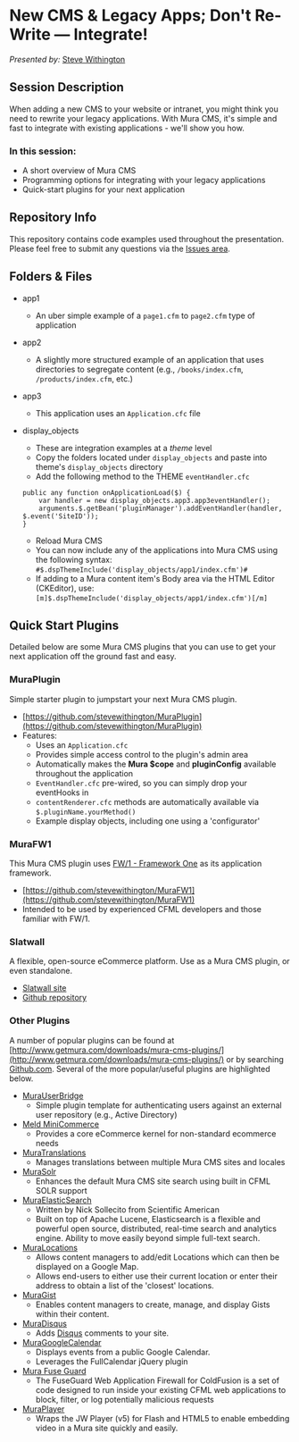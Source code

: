# New CMS & Legacy Apps; Don't Re-Write — Integrate!
_Presented by:_ [Steve Withington](http://stephenwithington.com)

## Session Description
When adding a new CMS to your website or intranet, you might think you need to rewrite your legacy applications. With Mura CMS, it's simple and fast to integrate with existing applications - we'll show you how.

### In this session:
* A short overview of Mura CMS
* Programming options for integrating with your legacy applications
* Quick-start plugins for your next application

## Repository Info
This repository contains code examples used throughout the presentation. Please feel free to submit any questions via the [Issues area](https://github.com/stevewithington/muracms-integration/issues).

## Folders & Files
* app1
	* An uber simple example of a `page1.cfm` to `page2.cfm` type of application

* app2
	* A slightly more structured example of an application that uses directories to segregate content (e.g., `/books/index.cfm`, `/products/index.cfm`, etc.)

* app3
	* This application uses an `Application.cfc` file

* display_objects
	* These are integration examples at a *theme* level
	* Copy the folders located under `display_objects` and paste into theme's `display_objects` directory
	* Add the following method to the THEME `eventHandler.cfc`
	```
	public any function onApplicationLoad($) {
		var handler = new display_objects.app3.app3eventHandler();
		arguments.$.getBean('pluginManager').addEventHandler(handler, $.event('SiteID'));
	}
	```
	* Reload Mura CMS
	* You can now include any of the applications into Mura CMS using the following syntax:
		`#$.dspThemeInclude('display_objects/app1/index.cfm')#`
	* If adding to a Mura content item's Body area via the HTML Editor (CKEditor), use:
		`[m]$.dspThemeInclude('display_objects/app1/index.cfm')[/m]`

## Quick Start Plugins
Detailed below are some Mura CMS plugins that you can use to get your next application off the ground fast and easy.

### MuraPlugin
Simple starter plugin to jumpstart your next Mura CMS plugin.

* [https://github.com/stevewithington/MuraPlugin](https://github.com/stevewithington/MuraPlugin)
* Features:
	* Uses an `Application.cfc`
	* Provides simple access control to the plugin's admin area
	* Automatically makes the **Mura $cope** and **pluginConfig** available throughout the application
	* `EventHandler.cfc` pre-wired, so you can simply drop your eventHooks in
	* `contentRenderer.cfc` methods are automatically available via `$.pluginName.yourMethod()`
	* Example display objects, including one using a 'configurator'

### MuraFW1
This Mura CMS plugin uses [FW/1 - Framework One](https://github.com/framework-one/fw1) as its application framework.

* [https://github.com/stevewithington/MuraFW1](https://github.com/stevewithington/MuraFW1)
* Intended to be used by experienced CFML developers and those familiar with FW/1.

### Slatwall
A flexible, open-source eCommerce platform. Use as a Mura CMS plugin, or even standalone.

* [Slatwall site](http://www.getslatwall.com)
* [Github repository](https://github.com/ten24/Slatwall)

### Other Plugins
A number of popular plugins can be found at [http://www.getmura.com/downloads/mura-cms-plugins/](http://www.getmura.com/downloads/mura-cms-plugins/) or by searching [Github.com](https://github.com/search?q=Mura&type=Repositories&ref=advsearch&l=ColdFusion). Several of the more popular/useful plugins are highlighted below.

* [MuraUserBridge](https://github.com/blueriver/MuraUserBridge)
	* Simple plugin template for authenticating users against an external user repository (e.g., Active Directory)
* [Meld MiniCommerce](https://github.com/meldsolutions/Meld-MiniCommerce)
	* Provides a core eCommerce kernel for non-standard ecommerce needs
* [MuraTranslations](https://github.com/blueriver/MuraTranslations)
	* Manages translations between multiple Mura CMS sites and locales
* [MuraSolr](https://github.com/blueriver/MuraSolr)
	* Enhances the default Mura CMS site search using built in CFML SOLR support
* [MuraElasticSearch](https://github.com/nsollecito/MuraElasticSearch)
	* Written by Nick Sollecito from Scientific American
	* Built on top of Apache Lucene, Elasticsearch is a flexible and powerful open source, distributed, real-time search and analytics engine. Ability to move easily beyond simple full-text search.
* [MuraLocations](https://github.com/stevewithington/MuraLocations)
	* Allows content managers to add/edit Locations which can then be displayed on a Google Map.
	* Allows end-users to either use their current location or enter their address to obtain a list of the 'closest' locations.
* [MuraGist](https://github.com/stevewithington/MuraGist)
	* Enables content managers to create, manage, and display Gists within their content.
* [MuraDisqus](https://github.com/stevewithington/MuraDisqus)
	* Adds [Disqus](http://disqus.com/) comments to your site.
* [MuraGoogleCalendar](https://github.com/stevewithington/MuraGoogleCalendar)
	* Displays events from a public Google Calendar.
	* Leverages the FullCalendar jQuery plugin
* [Mura Fuse Guard](https://github.com/blueriver/MuraFuseGuard)
	* The FuseGuard Web Application Firewall for ColdFusion is a set of code designed to run inside your existing CFML web applications to block, filter, or log potentially malicious requests
* [MuraPlayer](https://github.com/stevewithington/MuraPlayer)
	* Wraps the JW Player (v5) for Flash and HTML5 to enable embedding video in a Mura site quickly and easily.